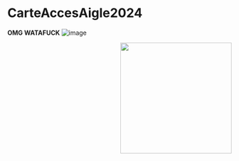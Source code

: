 # CarteAccesAigle2024
 
**OMG WATAFUCK**
![image](https://github.com/TheoMas/CarteAccesAigle2024/assets/151865163/6c831550-d9d3-468b-ae89-6e598c69daca)


<img src=./file/lib/catcatcat.gif align="right" height="250" width="250">

